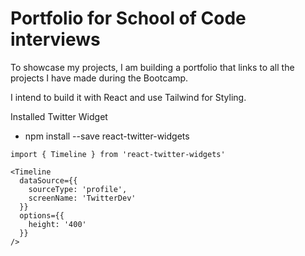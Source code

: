 # Portfolio for School of Code interviews

To showcase my projects, I am building a portfolio that links to all the projects I have made during the Bootcamp. 

I intend to build it with React and use Tailwind for Styling.

Installed Twitter Widget
- npm install --save react-twitter-widgets
```
import { Timeline } from 'react-twitter-widgets'

<Timeline
  dataSource={{
    sourceType: 'profile',
    screenName: 'TwitterDev'
  }}
  options={{
    height: '400'
  }}
/>
```